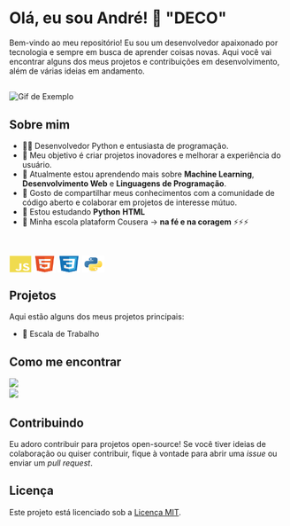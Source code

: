 # Olá, eu sou André! 👋 "DECO"

Bem-vindo ao meu repositório! Eu sou um desenvolvedor apaixonado por tecnologia e sempre em busca de aprender coisas novas. Aqui você vai encontrar alguns dos meus projetos e contribuições em desenvolvimento, além de várias ideias em andamento.
##
![Gif de Exemplo](https://media.giphy.com/media/LaVp0AyqR5bGsC5Cbm/giphy.gif?cid=790b76112fpblfl2i4ko8sek408d6m4odmc4bt6c0umpnr1h&ep=v1_gifs_search&rid=giphy.gif&ct=g)
##

## Sobre mim

- 👨‍💻 Desenvolvedor Python e entusiasta de programação.
- 🎯 Meu objetivo é criar projetos inovadores e melhorar a experiência do usuário.
- 🌱 Atualmente estou aprendendo mais sobre **Machine Learning**, **Desenvolvimento Web** e **Linguagens de Programação**.
- 🚀 Gosto de compartilhar meus conhecimentos com a comunidade de código aberto e colaborar em projetos de interesse mútuo.
- 📝 Estou estudando **Python** **HTML**
- 🏫 Minha escola plataform Cousera -> **na fé e na coragem** ⚡⚡⚡
##
<div style="display: inline_block"><br>
  <img align="center" alt="Deco-Js" height="30" width="40" src="https://raw.githubusercontent.com/devicons/devicon/master/icons/javascript/javascript-plain.svg">
  <img align="center" alt="Deco-HTML" height="30" width="40" src="https://raw.githubusercontent.com/devicons/devicon/master/icons/html5/html5-original.svg">
  <img align="center" alt="Deco-CSS" height="30" width="40" src="https://raw.githubusercontent.com/devicons/devicon/master/icons/css3/css3-original.svg">
  <img align="center" alt="Deco-Python" height="30" width="40" src="https://raw.githubusercontent.com/devicons/devicon/master/icons/python/python-original.svg">
  </div>

##

## Projetos

Aqui estão alguns dos meus projetos principais:

- 📖 Escala de Trabalho

## Como me encontrar

 
<div> 
    <a href = "mailto:andrelk1387@gmail.com"><img src="https://img.shields.io/badge/-Gmail-%23333?style=for-the-badge&logo=gmail&logoColor=white" target="_blank"></a> 
  <div>
  </div>
      <a href = "https://wa.me/+5519995567586"><img src="https://img.shields.io/badge/WhatsApp-Contact%20Me-25D366?style=flat&logo=whatsapp" target="_blank"></a>
  
</div>



## Contribuindo

Eu adoro contribuir para projetos open-source! Se você tiver ideias de colaboração ou quiser contribuir, fique à vontade para abrir uma *issue* ou enviar um *pull request*.
##


## Licença

Este projeto está licenciado sob a [Licença MIT](https://opensource.org/licenses/MIT).





